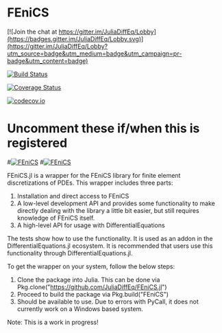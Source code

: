 # FEniCS

[![Join the chat at https://gitter.im/JuliaDiffEq/Lobby](https://badges.gitter.im/JuliaDiffEq/Lobby.svg)](https://gitter.im/JuliaDiffEq/Lobby?utm_source=badge&utm_medium=badge&utm_campaign=pr-badge&utm_content=badge)

[![Build Status](https://travis-ci.org/ChrisRackauckas/FEniCS.jl.svg?branch=master)](https://travis-ci.org/ChrisRackauckas/FEniCS.jl)

[![Coverage Status](https://coveralls.io/repos/ChrisRackauckas/FEniCS.jl/badge.svg?branch=master&service=github)](https://coveralls.io/github/ChrisRackauckas/FEniCS.jl?branch=master)

[![codecov.io](http://codecov.io/github/ChrisRackauckas/FEniCS.jl/coverage.svg?branch=master)](http://codecov.io/github/ChrisRackauckas/FEniCS.jl?branch=master)

# Uncomment these if/when this is registered
#[![FEniCS](http://pkg.julialang.org/badges/FEniCS_0.5.svg)](http://pkg.julialang.org/?pkg=FEniCS)
#[![FEniCS](http://pkg.julialang.org/badges/FEniCS_0.6.svg)](http://pkg.julialang.org/?pkg=FEniCS)

FEniCS.jl is a wrapper for the FEniCS library for finite element discretizations
of PDEs. This wrapper includes three parts:

1. Installation and direct access to FEniCS
2. A low-level development API and provides some functionality to make directly dealing with the library a little bit easier, but still requires knowledge of FEniCS itself.
3. A high-level API for usage with DifferentialEquations

The tests show how to use the functionality. It is used as an addon in the
DifferentialEquations.jl ecosystem. It is recommended that users use this
functionality through DifferentialEquations.jl.

To get the wrapper on your system, follow the below steps:

1. Clone the package into Julia. This can be done via Pkg.clone("https://github.com/JuliaDiffEq/FEniCS.jl")
2. Proceed to build the package via Pkg.build("FEniCS")
3. Should be available to use. Due to errors with PyCall, it does not currently work on a Windows based system.

Note: This is a work in progress!
